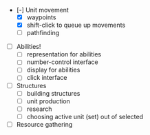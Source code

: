 - [-] Unit movement
	- [X] waypoints
	- [X] shift-click to queue up movements
	- [ ] pathfinding
- [ ] Abilities!
	- [ ] representation for abilities
	- [ ] number-control interface
	- [ ] display for abilities
	- [ ] click interface
- [ ] Structures
	- [ ] building structures
	- [ ] unit production
	- [ ] research
	- [ ] choosing active unit (set) out of selected
- [ ] Resource gathering
